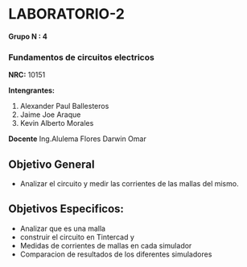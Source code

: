 # LABORATORIO-2
**Grupo N : 4**
### Fundamentos de circuitos electricos 
**NRC:** 10151



**Intengrantes:**
1. Alexander Paul Ballesteros
2.  Jaime Joe Araque
3.   Kevin Alberto Morales 


**Docente** Ing.Alulema Flores Darwin Omar 

## Objetivo General

* Analizar el circuito y medir las corrientes de las mallas del mismo.

## Objetivos Especificos:

* Analizar que es una malla
*  construir el circuito en Tintercad y 
*  Medidas de corrientes de mallas en cada simulador 
*  Comparacion de resultados de los diferentes simuladores
